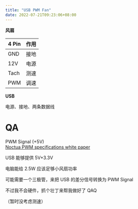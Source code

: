 ```yaml
---
title: "USB PWM Fan"
date: 2022-07-21T09:23:06+08:00
---
```


**风扇**

| 4 Pin | 作用 |
| ----- | ---- |
| GND   | 接地 |
| 12V   | 电源 |
| Tach  | 测速 |
| PWM   | 调速 |

**USB**

电源、接地、两条数据线

# QA

PWM Signal (+5V)  
[Noctua PWM specifications white paper](https://noctua.at/pub/media/wysiwyg/Noctua_PWM_specifications_white_paper.pdf)

USB 能够提供 5V+3.3V

电脑能给 2.5W 应该足够小风扇功率

可能需要一个三极管，来把 USB 的差分信号转换为 PWM Signal

不过我不会硬件，抓个壮丁来帮我做好了 QAQ

（暂时没考虑测速）
